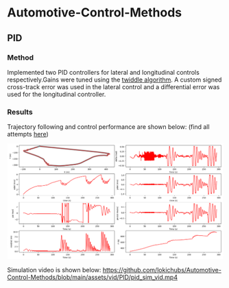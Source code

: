 # Automotive-Control-Methods

## PID

### Method
Implemented two PID controllers for lateral and longitudinal controls respectively.Gains were tuned using the [twiddle algorithm](controllers/main/pid_design.py). A custom signed cross-track error was used in the lateral control and a differential error was used for the longitudinal controller.

### Results
Trajectory following and control performance are shown below: (find all attempts [here](assets/img/PID))

![PID Results](assets/img/PID/Attempt_9.png)

Simulation video is shown below:
https://github.com/lokichubs/Automotive-Control-Methods/blob/main/assets/vid/PID/pid_sim_vid.mp4